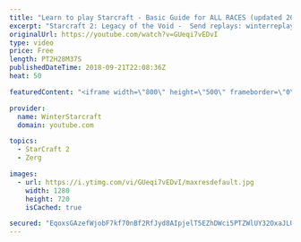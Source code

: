 ```yaml
---
title: "Learn to play Starcraft - Basic Guide for ALL RACES (updated 2017) #2"
excerpt: "Starcraft 2: Legacy of the Void -  Send replays: winterreplays@gmail.com ( -- Watch live at https://www.twitch.tv/wintergaming"
originalUrl: https://youtube.com/watch?v=GUeqi7vEDvI
type: video
price: Free
length: PT2H28M37S
publishedDateTime: 2018-09-21T22:08:36Z
heat: 50

featuredContent: "<iframe width=\"800\" height=\"500\" frameborder=\"0\" src=\"https://www.youtube.com/embed/GUeqi7vEDvI\" allow=\"accelerometer; autoplay; encrypted-media; gyroscope; picture-in-picture\" allowfullscreen></iframe>"

provider:
  name: WinterStarcraft
  domain: youtube.com

topics:
  - StarCraft 2
  - Zerg

images:
  - url: https://i.ytimg.com/vi/GUeqi7vEDvI/maxresdefault.jpg
    width: 1280
    height: 720
    isCached: true

secured: "EqoxsGAzefWjobF7kf70nBf2RfJyd8AIpjelT5EZhDWci5PTZWlUY32OxaJLU51jpDHJQs/Atm/RwtAlzXegvBstNyDXljIswHfP6QF8U3MDc7DkhHfc8bb1Nkors0AFWybaOssQ4e344sMf9jyTqsO9bSeQn9UfIubJGuW4/z+zgpDgMW7Yz0cluhQMgSqq7ip7NuTGMC+EmQrKmYAUaCc90uXs9GsdTaBB0bOVnr7BPZkr+evLHpf5qH1n8FDB1MHQ6IMZMAJacn7HJsROx78pkai61AIjeMZM1v2h754iBO5qQZpAMG35nUNqxYHPwIVSiHt1SgGsEOVPKweeH0eubVJ/P93WYjGe4gMymdDawOOxvqc3ANnnqbADABu9ruH4s9+GlDx7b4SwZl3tFO8GPXVHIkb8KBXpRmNeQjY=;pPqcyj99v6OEa6ZdG6xl3Q=="
---
```


